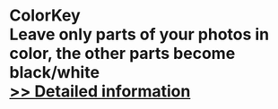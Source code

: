 # ColorKey<br />Leave only parts of your photos in color, the other parts become black/white<br />[>> Detailed information](https://secure.shareit.com/shareit/product.html?productid=300108435&affiliateid=200057808)